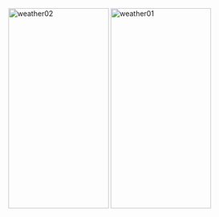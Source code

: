 <img src="https://github.com/user-attachments/assets/49dbc34d-bc4e-43d1-b202-0d361ec5d5c5" alt="weather02" width="200" height="400">
<img src="https://github.com/user-attachments/assets/96139bd1-034a-4b4d-8c87-12c196ca1439" alt="weather01" width="200" height="400">

